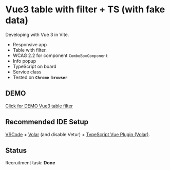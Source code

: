# Vue3 table with filter + TS (with fake data)

Developing with Vue 3 in Vite.

-   Responsive app
-   Table with filter.
-   WCAG 2.2 for component `ComboBoxComponent`
-   Info popup
-   TypeScript on board
-   Service class
-   Tested on <b>`Chrome browser`</b>

## DEMO

[Click for DEMO Vue3 table filter](https://markficht.github.io/vue-filter-table/)

## Recommended IDE Setup

[VSCode](https://code.visualstudio.com/) + [Volar](https://marketplace.visualstudio.com/items?itemName=Vue.volar) (and disable Vetur) + [TypeScript Vue Plugin (Volar)](https://marketplace.visualstudio.com/items?itemName=Vue.vscode-typescript-vue-plugin).

## Status

Recruitment task: <b>Done</b>
